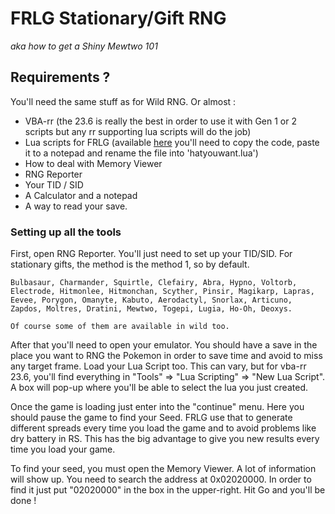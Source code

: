 # FRLG Stationary/Gift RNG
_aka how to get a Shiny Mewtwo 101_

## Requirements ?
You'll need the same stuff as for Wild RNG. Or almost :
- VBA-rr (the 23.6 is really the best in order to use it with Gen 1 or 2 scripts but any rr supporting lua scripts will do the job)
- Lua scripts for FRLG (available [here](https://projectpokemon.org/home/forums/topic/15187-gen-3-lua-scripts/?tab=comments#comment-127239) you'll need to copy the code, paste it to a notepad and rename the file into 'hatyouwant.lua')
- How to deal with Memory Viewer
- RNG Reporter
- Your TID / SID
- A Calculator and a notepad
- A way to read your save.

### Setting up all the tools

First, open RNG Reporter. You'll just need to set up your TID/SID. For stationary gifts, the method is the method 1, so by default.

```
Bulbasaur, Charmander, Squirtle, Clefairy, Abra, Hypno, Voltorb, Electrode, Hitmonlee, Hitmonchan, Scyther, Pinsir, Magikarp, Lapras, Eevee, Porygon, Omanyte, Kabuto, Aerodactyl, Snorlax, Articuno, Zapdos, Moltres, Dratini, Mewtwo, Togepi, Lugia, Ho-Oh, Deoxys.

Of course some of them are available in wild too.
```

After that you'll need to open your emulator. You should have a save in the place you want to RNG the Pokemon in order to save time and avoid to miss any target frame. Load your Lua Script too. This can vary, but for vba-rr 23.6, you'll find everything in "Tools" => "Lua Scripting" => "New Lua Script". A box will pop-up where you'll be able to select the lua you just created.

Once the game is loading just enter into the "continue" menu. Here you should pause the game to find your Seed. FRLG use that to generate different spreads every time you load the game and to avoid problems like dry battery in RS. This has the big advantage to give you new results every time you load your game.

To find your seed, you must open the Memory Viewer. A lot of information will show up. You need to search the address at 0x02020000. In order to find it just put "02020000" in the box in the upper-right. Hit Go and you'll be done !
